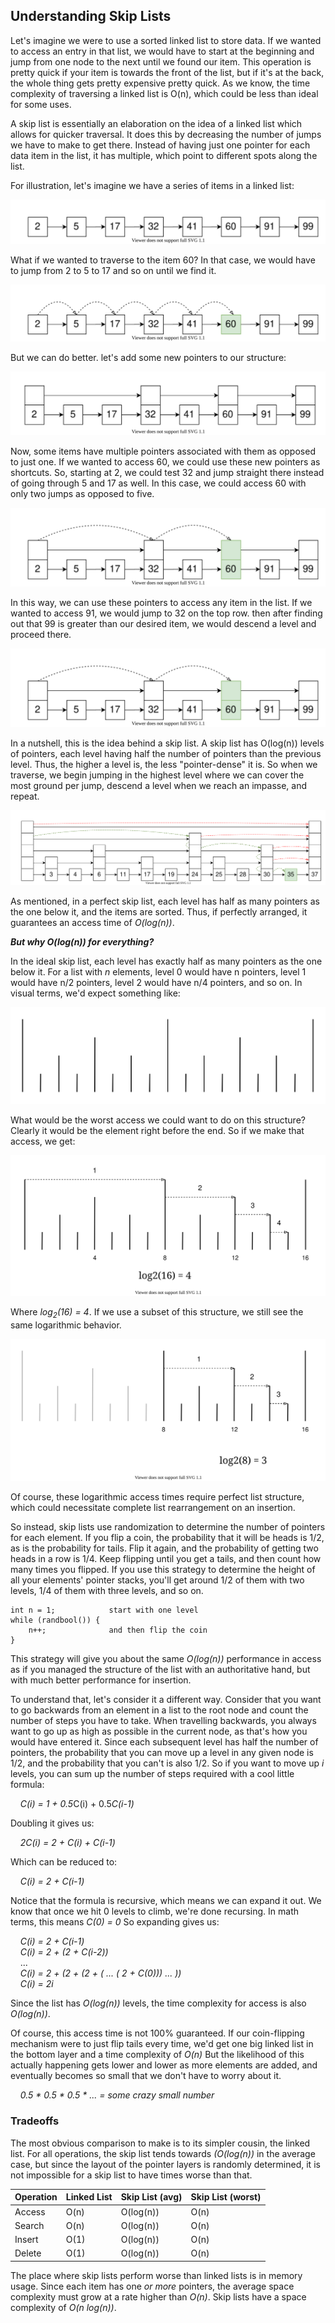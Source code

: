 ## Understanding Skip Lists

Let's imagine we were to use a sorted linked list to store data. If we wanted to access an entry in that list, we would have to start at the beginning and jump from one node to the next until we found our item. This operation is pretty quick if your item is towards the front of the list, but if it's at the back, the whole thing gets pretty expensive pretty quick. As we know, the time complexity of traversing a linked list is O(n), which could be less than ideal for some uses. 

A skip list is essentially an elaboration on the idea of a linked list which allows for quicker traversal. It does this by decreasing the number of jumps we have to make to get there. Instead of having just one pointer for each data item in the list, it has multiple, which point to different spots along the list. 

For illustration, let's imagine we have a series of items in a linked list:

![A simple linked list: 2 5 17 32 41 60 91 99](https://github.com/benjdod/datastructures/blob/master/resources/skiplist/linked_simple.svg)

What if we wanted to traverse to the item 60? In that case, we would have to jump from 2 to 5 to 17 and so on until we find it.

![Traversing the above mentioned list until we get to 60...](https://github.com/benjdod/datastructures/blob/master/resources/skiplist/linked_traverse.svg)

But we can do better. let's add some new pointers to our structure:

![A modified version of the list mentioned above, but with another layer of pointers](https://github.com/benjdod/datastructures/blob/master/resources/skiplist/mp_simple.svg)

Now, some items have multiple pointers associated with them as opposed to just one. If we wanted to access 60, we could use these new pointers as shortcuts. So, starting at 2, we could test 32 and jump straight there instead of going through 5 and 17 as well. In this case, we could access 60 with only two jumps as opposed to five.

![Traversing the modified list to find 60](https://github.com/benjdod/datastructures/blob/master/resources/skiplist/mp_traverse1.svg)

In this way, we can use these pointers to access any item in the list. If we wanted to access 91, we would jump to 32 on the top row. then after finding out that 99 is greater than our desired item, we would descend a level and proceed there. 

![Traversing the modified list to find 91](https://github.com/benjdod/datastructures/blob/master/resources/skiplist/mp_traverse1.svg)

In a nutshell, this is the idea behind a skip list. A skip list has O(log(n)) levels of pointers, each level having half the number of pointers than the previous level. Thus, the higher a level is, the less "pointer-dense" it is. So when we traverse, we begin jumping in the highest level where we can cover the most ground per jump, descend a level when we reach an impasse, and repeat.

![Traversing a skip list](https://github.com/benjdod/datastructures/blob/master/resources/skiplist/sl_traverse1.svg)

As mentioned, in a perfect skip list, each level has half as many pointers as the one below it, and the items are sorted. Thus, if perfectly arranged, it guarantees an access time of *O(log(n))*. 

***But why O(log(n)) for everything?***

In the ideal skip list, each level has exactly half as many pointers as the one below it. For a list with *n* elements, level 0 would have n pointers, level 1 would have n/2 pointers, level 2 would have n/4 pointers, and so on. In visual terms, we'd expect something like:

![Vertical lines representing the pointer stacks in an ideal skip list](https://github.com/benjdod/datastructures/blob/master/resources/skiplist/sl_pointers_blank.svg)

What would be the worst access we could want to do on this structure? Clearly it would be the element right before the end. So if we make that access, we get:

![Accessing the next to last pointer stack in the above list](https://github.com/benjdod/datastructures/blob/master/resources/skiplist/sl_pointers_worstaccess16.svg)

Where *log<sub>2</sub>(16) = 4*. If we use a subset of this structure, we still see the same logarithmic behavior.

![Accessing the next to last pointer stack in half of the above list](https://github.com/benjdod/datastructures/blob/master/resources/skiplist/sl_pointers_worstaccess8.svg)

Of course, these logarithmic access times require perfect list structure, which could necessitate complete list rearrangement on an insertion.

So instead, skip lists use randomization to determine the number of pointers for each element. If you flip a coin, the probability that it will be heads is 1/2, as is the probability for tails. Flip it again, and the probability of getting two heads in a row is 1/4. Keep flipping until you get a tails, and then count how many times you flipped. If you use this strategy to determine the height of all your elements' pointer stacks, you'll get around 1/2 of them with two levels, 1/4 of them with three levels, and so on.

```
int n = 1;            start with one level
while (randbool()) {
    n++;              and then flip the coin
}
```

This strategy will give you about the same *O(log(n))* performance in access as if you managed the structure of the list with an authoritative hand, but with much better performance for insertion. 

To understand that, let's consider it a different way. Consider that you want to go backwards from an element in a list to the root node and count the number of steps you have to take. When travelling backwards, you always want to go up as high as possible in the current node, as that's how you would have entered it. Since each subsequent level has half the number of pointers, the probability that you can move up a level in any given node is 1/2, and the probability that you can't is also 1/2. So if you want to move up *i* levels, you can sum up the number of steps required with a cool little formula:


&nbsp;&nbsp;&nbsp;&nbsp;*C(i) = 1 + 0.5*C(i) + 0.5*C(i-1)* 

Doubling it gives us:

&nbsp;&nbsp;&nbsp;&nbsp;*2C(i) = 2 + C(i) + C(i-1)* 

Which can be reduced to:

&nbsp;&nbsp;&nbsp;&nbsp;*C(i) = 2 + C(i-1)* 

Notice that the formula is recursive, which means we can expand it out. We know that once we hit 0 levels to climb, we're done recursing. In math terms, this means *C(0) = 0* So expanding gives us:

&nbsp;&nbsp;&nbsp;&nbsp;*C(i) = 2 + C(i-1)* <br>
&nbsp;&nbsp;&nbsp;&nbsp;*C(i) = 2 + (2 + C(i-2))* <br>
&nbsp;&nbsp;&nbsp;&nbsp;...<br>
&nbsp;&nbsp;&nbsp;&nbsp;*C(i) = 2 + (2 + (2 + ( ... ( 2 + C(0))) ... ))* <br>
&nbsp;&nbsp;&nbsp;&nbsp;*C(i) = 2i* <br>

Since the list has *O(log(n))* levels, the time complexity for access is also *O(log(n))*.

Of course, this access time is not 100% guaranteed. If our coin-flipping mechanism were to just flip tails every time, we'd get one big linked list in the bottom layer and a time complexity of *O(n)* But the likelihood of this actually happening gets lower and lower as more elements are added, and eventually becomes so small that we don't have to worry about it.

&nbsp;&nbsp;&nbsp;&nbsp;*0.5 \* 0.5 \* 0.5 \* ... = some crazy small number* <br>

### Tradeoffs

The most obvious comparison to make is to its simpler cousin, the linked list. For all operations, the skip list tends towards *(O(log(n))* in the average case, but since the layout of the pointer layers is randomly determined, it is not impossible for a skip list to have times worse than that.

|Operation|Linked List|Skip List (avg)|Skip List (worst)|
|----|----|----|----|
|Access|O(n)|O(log(n))|O(n)|
|Search|O(n)|O(log(n))|O(n)|
|Insert|O(1)|O(log(n))|O(n)|
|Delete|O(1)|O(log(n))|O(n)|

The place where skip lists perform worse than linked lists is in memory usage. Since each item has one *or more* pointers, the average space complexity must grow at a rate higher than *O(n)*. Skip lists have a space complexity of *O(n log(n))*.